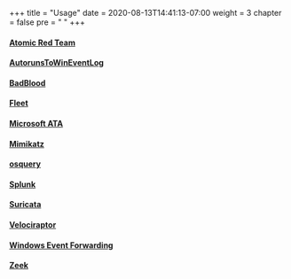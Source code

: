 +++
title = "Usage"
date = 2020-08-13T14:41:13-07:00
weight = 3
chapter = false
pre = "<i class='fas fa-server'></i> "
+++

#### [Atomic Red Team](atomicredteam/)
#### [AutorunsToWinEventLog](autorunstowineventlog/)
#### [BadBlood](badblood/)
#### [Fleet](fleet/)
#### [Microsoft ATA](microsoft_ata/)
#### [Mimikatz](mimikatz/)
#### [osquery](osquery/)
#### [Splunk](splunk/)
#### [Suricata](suricata/)
#### [Velociraptor](velociraptor/)
#### [Windows Event Forwarding](windows_event_forwarding/)
#### [Zeek](zeek/)